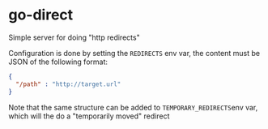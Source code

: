 # go-direct
Simple server for doing "http redirects" 

Configuration is done by setting the `REDIRECTS` env var, the content must be
JSON of the following format:
```json
{
  "/path" : "http://target.url"
}
```
Note that the same structure can be added to `TEMPORARY_REDIRECTS`env var, 
which will the do a "temporarily moved" redirect
